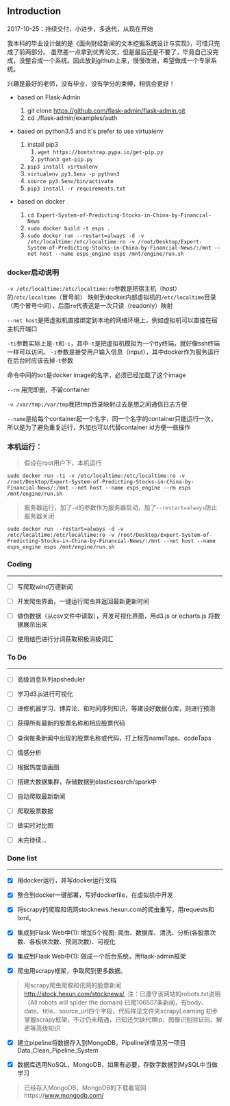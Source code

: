 ## Introduction

2017-10-25：持续交付，小进步，多迭代，从现在开始

我本科的毕业设计做的是《面向财经新闻的文本挖掘系统设计与实现》，可惜只完成了前两部分。
虽然差一点拿到优秀论文，但是最后还是不要了，毕竟自己没完成，没整合成一个系统。因此放到github上来，慢慢改进，希望做成一个专家系统。

兴趣是最好的老师，没有毕业、没有学分的束缚，相信会更好！


- based on Flask-Admin

    1. git clone https://github.com/flask-admin/flask-admin.git
    2. cd ./flask-admin/examples/auth

- based on python3.5 and it's prefer to use virtualenv
    
    1. install pip3
        1. `wget https://bootstrap.pypa.io/get-pip.py`
        2. `python3 get-pip.py`
    2. `pip3 install virtualenv`
    3. `virtualenv py3.5env -p python3`
    4. `source py3.5env/bin/activate`
    5. `pip3 install -r requirements.txt`

- based on docker 

    1. `cd Expert-System-of-Predicting-Stocks-in-China-by-Financial-News`
    2. `sudo docker build -t esps .`
    3. `sudo docker run --restart=always -d -v /etc/localtime:/etc/localtime:ro -v /root/Desktop/Expert-System-of-Predicting-Stocks-in-China-by-Financial-News/:/mnt --net host --name esps_engine esps /mnt/engine/run.sh`

### docker启动说明

`-v /etc/localtime:/etc/localtime:ro`参数是把宿主机（host）的`/etc/localtime`（冒号前）
映射到docker内部虚拟机的`/etc/localtime`目录（两个冒号中间），后面`ro`代表这是一次只读（readonly）映射

`--net host`是把虚拟机直接绑定到本地的网络环境上，例如虚拟机可以直接在宿主机开端口

`-ti`参数实际上是`-t`和`-i`，其中`-t`是把虚拟机模拟为一个tty终端，就好像ssh终端一样可以访问。
`-i`参数是接受用户输入信息（input），其中docker作为服务运行在后台时应该去掉`-t`参数

命令中间的`bot`是docker image的名字，必须已经加载了这个image

`--rm` 用完即删，不留container

`-v /var/tmp:/var/tmp`我把tmp目录映射过去是想之间通信日志方便

`--name`是给每个container起一个名字，同一个名字的container只能运行一次，
所以是为了避免重复运行，外加也可以代替container id方便一些操作

### 本机运行：

> 假设在root用户下，本机运行

`sudo docker run -ti -v /etc/localtime:/etc/localtime:ro -v /root/Desktop/Expert-System-of-Predicting-Stocks-in-China-by-Financial-News/:/mnt --net host --name esps_engine --rm esps /mnt/engine/run.sh`

> 服务器运行，加了`-d`的参数作为服务器启动，加了`--restart=always`防止服务器关闭

`sudo docker run --restart=always -d -v /etc/localtime:/etc/localtime:ro -v /root/Desktop/Expert-System-of-Predicting-Stocks-in-China-by-Financial-News/:/mnt --net host --name esps_engine esps /mnt/engine/run.sh`


### Coding

---

- [ ] 写爬取wind万德新闻

- [ ] 开发爬虫界面，一键运行爬虫并返回最新更新时间

- [ ] 做伪数据（从csv文件中读取），开发可视化界面，用d3.js or echarts.js 将数据展示出来

- [ ] 使用结巴进行分词获取积极消极词汇


### To Do

---

- [ ] 高级消息队列apsheduler

- [ ] 学习d3.js进行可视化

- [ ] 进修机器学习、博弈论、和时间序列知识，等建设好数据仓库，则进行预测

- [ ] 获得所有最新的股票名称和相应股票代码

- [ ] 查询每条新闻中出现的股票名称或代码，打上标签nameTaps、codeTaps

- [ ] 情感分析

- [ ] 根据热度值画图

- [ ] 搭建大数据集群，存储数据到elasticsearch/spark中

- [ ] 自动爬取最新新闻

- [ ] 爬取股票数据

- [ ] 做实时对比图

- [ ] 未完待续...

### Done list

---

- [x] 用docker运行，并写docker运行文档

- [x] 整合到docker一键部署，写好dockerfile，在虚拟机中开发

- [x] 将scrapy的爬取和讯网stocknews.hexun.com的爬虫重写，用requests和lxml。

- [x] 集成到Flask Web中(1): 增加5个视图: 爬虫、数据库、清洗、分析(各股票次数、各板块次数、预测次数)、可视化


- [x] 集成到Flask Web中(1): 做成一个后台系统，用flask-admin框架

- [x] 爬虫用scrapy框架，争取爬到更多数据。

> 用scrapy爬虫爬取和讯网的股票新闻 http://stock.hexun.com/stocknews/, 注：已遵守该网站的robots.txt说明（All robots will spider the domain)
> 已爬106507条新闻，有body、date、title、source_url四个字段，代码祥见文件夹scrapyLearning
> 初步掌握scrapy框架，不过仍未精通，已知还欠缺代理ip、图像识别验证码、解密等高级知识


- [x] 建立pipeline将数据存入到MongoDB，Pipeline详情见另一项目Data_Clean_Pipeline_System

- [x] 数据库选用NoSQL，MongoDB，如果有必要，存数字数据到MySQL中当做学习   

> 已经存入MongoDB，MongoDB的下载看官网https://www.mongodb.com/
